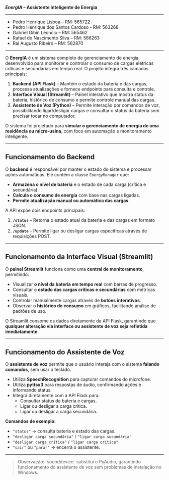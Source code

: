   ***EnergIA* – Assistente Inteligente de Energia**
___
- Pedro Henrique Lisboa – RM: 565722
- Pedro Henrique dos Santos Cardoso - RM: 563268
- Gabriel Gibin Leoncio – RM: 565462
- Rafael do Nascimento Silva – RM: 566263
- Rai Augusto Ribeiro – RM: 562870
___

O **EnergIA** é um sistema completo de gerenciamento de energia, desenvolvido para monitorar e controlar o consumo de cargas elétricas críticas e secundárias em tempo real. O projeto integra três camadas principais:  

1. **Backend (API Flask)** – Mantém o estado da bateria e das cargas, processa atualizações e fornece endpoints para consulta e controle.  
2. **Interface Visual (Streamlit)** – Painel interativo que mostra status da bateria, histórico de consumo e permite controle manual das cargas.  
3. **Assistente de Voz (Python)** – Permite interação por comandos de voz, possibilitando ligar/desligar cargas e consultar o status da bateria sem precisar tocar no computador.  

O sistema foi projetado para **simular o gerenciamento de energia de uma residência ou micro-usina**, com foco em automação e monitoramento inteligente.

___

## **Funcionamento do Backend**

O **backend** é responsável por manter o estado do sistema e processar ações automáticas. Ele contém a classe `EnergyManager` que:  

- **Armazena o nível de bateria** e o estado de cada carga (crítica e secundária).  
- **Calcula o consumo de energia** com base nas cargas ligadas.  
- **Permite atualização manual ou automática das cargas**.  

A API expõe dois endpoints principais:  

1. **`/status`** – Retorna o estado atual da bateria e das cargas em formato JSON.  
2. **`/update`** – Permite ligar ou desligar cargas específicas através de requisições POST.

___

## **Funcionamento da Interface Visual (Streamlit)**

O **painel Streamlit** funciona como uma **central de monitoramento**, permitindo:  

- Visualizar **o nível da bateria em tempo real** com barras de progresso.  
- Consultar o **estado das cargas críticas e secundárias** com métricas visuais.  
- Controlar manualmente cargas através de **botões interativos**.  
- Observar o **histórico de consumo** em gráficos, facilitando análise de padrões de uso.  

O Streamlit consome os dados diretamente da API Flask, garantindo que **qualquer alteração via interface ou assistente de voz seja refletida imediatamente**.

___

## **Funcionamento do Assistente de Voz**

O **assistente de voz** permite que o usuário interaja com o sistema **falando comandos**, sem usar o teclado.  

- Utiliza **SpeechRecognition** para capturar comandos do microfone.  
- Utiliza **pyttsx3** para respostas de áudio, confirmando ações e informando status.  
- Integra diretamente com a API Flask para:  
  - Consultar status da bateria e cargas.  
  - Ligar ou desligar a carga crítica.  
  - Ligar ou desligar a carga secundária.  

**Comandos de exemplo:**  
- `"status"` → consulta bateria e estado das cargas.  
- `"desligar carga secundária"` / `"ligar carga secundária"`  
- `"desligar carga crítica"` / `"ligar carga crítica"`  
- `"sair"` ou `"parar"` → encerra o assistente.

___

> Observação: ´sounddevice` substitui o PyAudio, garantindo funcionamento do assistente de voz sem problemas de instalação no Windows.
